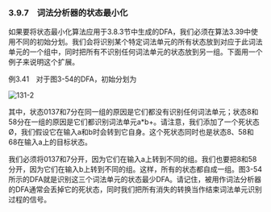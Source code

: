 ### 3.9.7　词法分析器的状态最小化

如果要将状态最小化算法应用于3.8.3节中生成的DFA，我们必须在算法3.39中使用不同的初始分划。我们会将识别某个特定词法单元的所有状态放到对应于此词法单元的一个组中，同时把所有不识别任何词法单元的状态放到另一组。下面用一个例子来说明这个扩展。

例3.41　对于图3-54的DFA，初始分划为

![131-2](../Images/image04134.jpeg)

其中，状态0137和7分在同一组的原因是它们都没有识别任何词法单元；状态8和58分在一组的原因是它们都识别词法单元a*b+。请注意，我们添加了一个死状态Ø，我们假设它在输入a和b时会转到它自身。这个死状态同时也是状态8、58和68在输入a上的目标状态。

我们必须将0137和7分开，因为它们在输入a上转到不同的组。我们也要把8和58分开，因为它们在输入b上转到不同的组。这样，所有的状态都自成一组。图3-54所示的DFA就是识别这三个词法单元的状态最少DFA。请记住，被用作词法分析器的DFA通常会丢掉它的死状态，同时我们把所有消失的转换当作结束词法单元识别过程的信号。